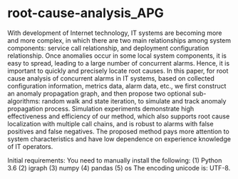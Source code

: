 # root-cause-analysis_APG

With development of Internet technology, IT systems are becoming more and more complex, in which there are two main relationships among system components: service call relationship, and deployment configuration relationship. Once anomalies occur in some local system components, it is easy to spread, leading to a large number of concurrent alarms. Hence, it is important to quickly and precisely locate root causes. In this paper, for root cause analysis of concurrent alarms in IT systems, based on collected configuration information, metrics data, alarm data, etc., we first construct an anomaly propagation graph, and then propose two optional sub-algorithms: random walk and state iteration, to simulate and track anomaly propagation process. Simulation experiments demonstrate high effectiveness and efficiency of our method, which also supports root cause localization with multiple call chains, and is robust to alarms with false positives and false negatives. The proposed method pays more attention to system characteristics and have low dependence on experience knowledge of IT operators.

Initial requirements:
You need to manually install the following:
(1) Python 3.6
(2) igraph
(3) numpy
(4) pandas
(5) os
The encoding unicode is: UTF-8.
